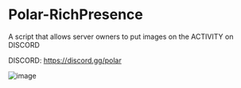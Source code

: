 # Polar-RichPresence
 A script that allows server owners to put images on the ACTIVITY on DISCORD

DISCORD: https://discord.gg/polar

![image](https://user-images.githubusercontent.com/102779658/227052117-0149791d-3123-496e-b466-e5990eae03f1.png)
